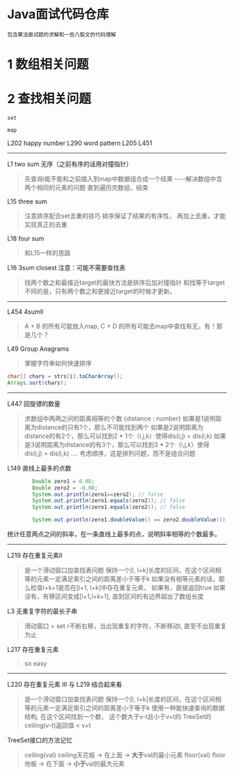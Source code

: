 # Java面试代码仓库

    包含算法面试题的求解和一些八股文的代码理解

# 1 数组相关问题


# 2 查找相关问题
    set

    map

L202 happy number
L290 word pattern
L205
L451

-------
L1 two sum
无序（之前有序的话用对撞指针）
> 先查询i能不能和之前插入到map中数据组合成一个结果 ----解决数组中含两个相同的元素的问题
> 直到遍历完数组，结束

L15 three sum
> 注意排序配合set去重的技巧
> 排序保证了结果的有序性， 再加上去重，才能实现真正的去重

L18 four sum
> 和L15一样的思路

L16 3sum closest
注意：可能不需要查找表
> 找两个数之和最接近target的最快方法是排序后加对撞指针
> 和找等于target不同的是，只有两个数之和更接近target的时候才更新。

------
L454 4sumII
> A + B 的所有可能放入map, C + D 的所有可能去map中查找有无，有！那是几个？

L49 Group Anagrams
> 掌握字符串如何快速排序
```java
char[] chars = strs[i].toCharArray();
Arrays.sort(chars);
``` 
------
L447 回旋镖的数量
> 求数组中两两之间的距离相等的个数 {distance :  number}
> 如果是1说明距离为distance的只有1个，那么不可能找到两个
> 如果是2说明距离为distance的有2个，那么可以找到2 * 1个（i,j,k）使得dis(i,j) = dis(i,k)
> 如果是3说明距离为distance的有3个，那么可以找到3 * 2个（i,j,k）使得dis(i,j) = dis(i,k)
> ....
> 考虑顺序，这是排列问题，而不是组合问题

L149 直线上最多的点数
```java
        Double zero1 = 0.0D;
        Double zero2 = -0.0D;
        System.out.println(zero1==zero2); // false
        System.out.println(zero1.equals(zero2)); // false
        System.out.println(zero1.equals(zero2)); // false

        System.out.println(zero1.doubleValue() == zero2.doubleValue()); //true
```

统计任意两点之间的斜率，在一条直线上最多的点，说明斜率相等的个数最多。

------
L219 存在重复元素II
> 是一个滑动窗口加查找表问题
> 保持一个[l, l+k]长度的区间，在这个区间相等的元素一定满足索引之间的距离差小于等于k
> 如果没有相等元素的话，那么检查l+k+1是否在[l+1, l+k]中存在重复元素，
> 如果有，直接返回true
> 如果没有，有移区间变成[l+1,l+k+1], 直到区间的有边界超出了数组长度

L3 无重复字符的最长子串
> 滑动窗口 + set
> r不断右移，当出现重复的字符，不断移动l, 直至不出现重复为止

L217 存在重复元素
> so easy 
 
------ 
L220 存在重复元素 III
与 L219 结合起来看
> 是一个滑动窗口加查找表问题
> 保持一个[l, l+k]长度的区间，在这个区间相等的元素一定满足索引之间的距离差小于等于k
> 使用一种能快速查询的数据结构, 在这个区间找到一个数， 这个数大于v-t且小于v+t的
> TreeSet的ceiling(v-t)返回值 < v+t

TreeSet接口的方法记忆 
> ceiling(val) ceiling天花板 -> 在上面 -> **大于**val的最小元素
> floor(val) floor地板  -> 在下面 -> **小于**val的最大元素
